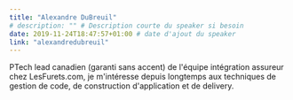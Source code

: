 ```yaml
---
title: "Alexandre DuBreuil"
# description: "" # Description courte du speaker si besoin
date: 2019-11-24T18:47:57+01:00 # date d'ajout du speaker
link: "alexandredubreuil"
---
```

PTech lead canadien (garanti sans accent) de l'équipe intégration assureur chez LesFurets.com, je m'intéresse depuis longtemps aux techniques de gestion de code, de construction d'application et de delivery.
